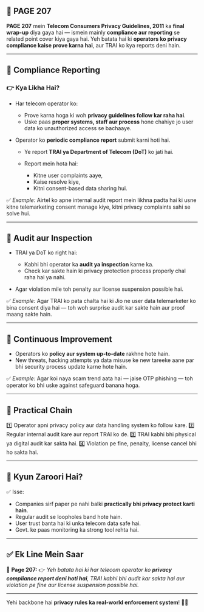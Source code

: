 ## 📄 **PAGE 207**

**PAGE 207** mein **Telecom Consumers Privacy Guidelines, 2011** ka **final wrap-up** diya gaya hai — ismein mainly **compliance aur reporting** se related point cover kiya gaya hai.
Yeh batata hai ki **operators ko privacy compliance kaise prove karna hai**, aur TRAI ko kya reports deni hain.

---

## 🔹 **Compliance Reporting**

### 👉 Kya Likha Hai?

* Har telecom operator ko:

  * Prove karna hoga ki woh **privacy guidelines follow kar raha hai**.
  * Uske paas **proper systems, staff aur process** hone chahiye jo user data ko unauthorized access se bachaaye.
* Operator ko **periodic compliance report** submit karni hoti hai.

  * Ye report **TRAI ya Department of Telecom (DoT)** ko jati hai.
  * Report mein hota hai:

    * Kitne user complaints aaye,
    * Kaise resolve kiye,
    * Kitni consent-based data sharing hui.

✅ *Example:* Airtel ko apne internal audit report mein likhna padta hai ki usne kitne telemarketing consent manage kiye, kitni privacy complaints sahi se solve hui.

---

## 🔹 **Audit aur Inspection**

* TRAI ya DoT ko right hai:

  * Kabhi bhi operator ka **audit ya inspection** karne ka.
  * Check kar sakte hain ki privacy protection process properly chal raha hai ya nahi.
* Agar violation mile toh penalty aur license suspension possible hai.

✅ *Example:* Agar TRAI ko pata chalta hai ki Jio ne user data telemarketer ko bina consent diya hai — toh woh surprise audit kar sakte hain aur proof maang sakte hain.

---

## 🔹 **Continuous Improvement**

* Operators ko **policy aur system up-to-date** rakhne hote hain.
* New threats, hacking attempts ya data misuse ke new tareeke aane par bhi security process update karne hote hain.

✅ *Example:* Agar koi naya scam trend aata hai — jaise OTP phishing — toh operator ko bhi uske against safeguard banana hoga.

---

## 🧩 **Practical Chain**

1️⃣ Operator apni privacy policy aur data handling system ko follow kare.
2️⃣ Regular internal audit kare aur report TRAI ko de.
3️⃣ TRAI kabhi bhi physical ya digital audit kar sakta hai.
4️⃣ Violation pe fine, penalty, license cancel bhi ho sakta hai.

---

## 🔹 **Kyun Zaroori Hai?**

✅ Isse:

* Companies sirf paper pe nahi balki **practically bhi privacy protect karti hain**.
* Regular audit se loopholes band hote hain.
* User trust banta hai ki unka telecom data safe hai.
* Govt. ke paas monitoring ka strong tool rehta hai.

---

## ✅ **Ek Line Mein Saar**

📌 **Page 207:**
👉 *Yeh batata hai ki har telecom operator ko **privacy compliance report deni hoti hai**, TRAI kabhi bhi audit kar sakta hai aur violation pe fine aur license suspension possible hai.*

---

Yehi backbone hai **privacy rules ka real-world enforcement system**! 📱✅
